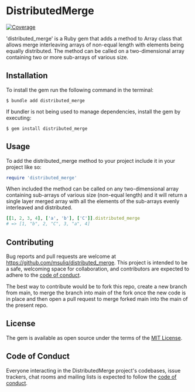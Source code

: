 # DistributedMerge

[![Coverage](https://img.shields.io/badge/coverage-100%25-success.svg)](https://github.com/grosser/single_cov)

'distributed_merge' is a Ruby gem that adds a method to Array class that allows
merge interleaving arrays of non-equal length with elements being equally
distributed. The method can be called on a two-dimensional array containing two
or more sub-arrays of various size.

## Installation

To install the gem run the following command in the terminal:

    $ bundle add distributed_merge

If bundler is not being used to manage dependencies, install the gem by executing:

    $ gem install distributed_merge

## Usage

To add the distributed_merge method to your project include it in your project like so:
```ruby
require 'distributed_merge'
```

When included the method can be called on any two-dimensional array containing sub-arrays of various size (non-equal length) and it will return a single layer merged array with all the elements of the sub-arrays evenly interleaved and distributed.

```ruby
[[1, 2, 3, 4], ['a', 'b'], ['C']].distributed_merge
# => [1, "b", 2, "C", 3, "a", 4]
```

## Contributing

Bug reports and pull requests are welcome at https://github.com/msuliq/distributed_merge. This project is intended to be a safe, welcoming space for collaboration, and contributors are expected to adhere to the [code of conduct](https://github.com/msuliq/distributed_merge/blob/main/CODE_OF_CONDUCT.md).

The best way to contribute would be to fork this repo, create a new branch from main, to merge the branch into main of the fork once the new code is in place and then open a pull request to merge forked main into the main of the present repo.

## License

The gem is available as open source under the terms of the [MIT License](https://opensource.org/licenses/MIT).

## Code of Conduct

Everyone interacting in the DistributedMerge project's codebases, issue trackers, chat rooms and mailing lists is expected to follow the [code of conduct](https://github.com/msuliq/distributed_merge/blob/main/CODE_OF_CONDUCT.md).
